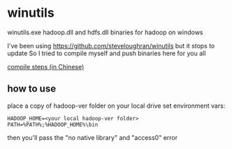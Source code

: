 # winutils
winutils.exe hadoop.dll and hdfs.dll binaries for hadoop on windows

I've been using https://github.com/steveloughran/winutils but it stops to update
So I tried to compile myself and push binaries here for you all

[compile steps (in Chinese)](https://www.jianshu.com/p/1b4cbabfd899)



## how to use

place a copy of hadoop-ver folder on your local drive
set environment vars:
```
HADOOP_HOME=<your local hadoop-ver folder>
PATH=%PATH%;%HADOOP_HOME%\bin
```
then you'll pass the "no native library" and "access0" error
